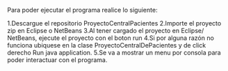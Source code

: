 Para poder ejecutar el programa realice lo siguiente:

1.Descargue el repositorio ProyectoCentralPacientes
2.Importe el proyecto zip en Eclipse o NetBeans
3.Al tener cargado el proyecto en Eclipse/ NetBeans, ejecute el proyecto con el boton run
4.Si por alguna razón no funciona ubiquese en la clase ProyectoCentralDePacientes y de click derecho Run java application.
5.Se va a mostrar un menu por consola para poder interactuar con el programa.
